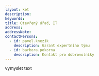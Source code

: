 ```yaml
---
layout: ket
description:
keywords:
title: Otevřený úřad, IT
address:
addressNote:
contactPersons:
  - id: pavel.knezik
    description: Garant expertního týmu
  - id: barbora.pokorna
    description: Kontakt pro dobrovolníky
---
```


vymyslet text
